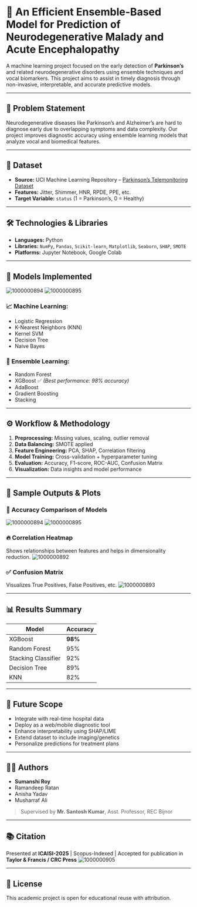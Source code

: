 # 🧠 An Efficient Ensemble-Based Model for Prediction of Neurodegenerative Malady and Acute Encephalopathy

A machine learning project focused on the early detection of **Parkinson’s** and related neurodegenerative disorders using ensemble techniques and vocal biomarkers. This project aims to assist in timely diagnosis through non-invasive, interpretable, and accurate predictive models.

---

## 📌 Problem Statement
Neurodegenerative diseases like Parkinson’s and Alzheimer’s are hard to diagnose early due to overlapping symptoms and data complexity. Our project improves diagnostic accuracy using ensemble learning models that analyze vocal and biomedical features.

---

## 🧪 Dataset
- **Source:** UCI Machine Learning Repository – [Parkinson’s Telemonitoring Dataset](https://archive.ics.uci.edu/dataset/189/parkinsons+telemonitoring)
- **Features:** Jitter, Shimmer, HNR, RPDE, PPE, etc.
- **Target Variable:** `status` (1 = Parkinson’s, 0 = Healthy)

---

## 🛠️ Technologies & Libraries
- **Languages:** Python
- **Libraries:** `NumPy`, `Pandas`, `Scikit-learn`, `Matplotlib`, `Seaborn`, `SHAP`, `SMOTE`
- **Platforms:** Jupyter Notebook, Google Colab

---

## 🧠 Models Implemented
![1000000894](https://github.com/user-attachments/assets/7c025757-a738-4c41-9c72-50972617ada8)
![1000000895](https://github.com/user-attachments/assets/43b49c49-8669-48af-af0a-d4e45cc4177a)




### 📈 Machine Learning:
- Logistic Regression
- K-Nearest Neighbors (KNN)
- Kernel SVM
- Decision Tree
- Naive Bayes

### 🔀 Ensemble Learning:
- Random Forest
- XGBoost ✅ *(Best performance: 98% accuracy)*
- AdaBoost
- Gradient Boosting
- Stacking

---

## ⚙️ Workflow & Methodology
1. **Preprocessing:** Missing values, scaling, outlier removal
2. **Data Balancing:** SMOTE applied
3. **Feature Engineering:** PCA, SHAP, Correlation filtering
4. **Model Training:** Cross-validation + hyperparameter tuning
5. **Evaluation:** Accuracy, F1-score, ROC-AUC, Confusion Matrix
6. **Visualization:** Data insights and model performance

---

## 📸 Sample Outputs & Plots

### 🎯 Accuracy Comparison of Models
![1000000894](https://github.com/user-attachments/assets/7c025757-a738-4c41-9c72-50972617ada8)
![1000000895](https://github.com/user-attachments/assets/43b49c49-8669-48af-af0a-d4e45cc4177a)

### 🔥 Correlation Heatmap
Shows relationships between features and helps in dimensionality reduction.
![1000000892](https://github.com/user-attachments/assets/b71c37ed-d077-4298-9b49-0ba565e50f35)

### ✅ Confusion Matrix
Visualizes True Positives, False Positives, etc.
![1000000893](https://github.com/user-attachments/assets/2f1c648e-490b-4f79-86c9-ba11329ba4de)


---

## 📊 Results Summary
| Model              | Accuracy |
|--------------------|----------|
| XGBoost            | **98%**  |
| Random Forest      | 95%      |
| Stacking Classifier| 92%      |
| Decision Tree      | 89%      |
| KNN                | 82%      |

---

## 🚀 Future Scope
- Integrate with real-time hospital data
- Deploy as a web/mobile diagnostic tool
- Enhance interpretability using SHAP/LIME
- Extend dataset to include imaging/genetics
- Personalize predictions for treatment plans

---

## 👩‍💻 Authors
- **Sumanshi Roy**
- Ramandeep Ratan  
- Anisha Yadav  
- Musharraf Ali  
> Supervised by **Mr. Santosh Kumar**, Asst. Professor, REC Bijnor

---

## 📚 Citation
Presented at **ICAISI-2025** | Scopus-Indexed | Accepted for publication in **Taylor & Francis / CRC Press**
![1000000905](https://github.com/user-attachments/assets/b5827d00-4d20-42a2-96e7-2e2aa6ed90c9)



---

## 📎 License
This academic project is open for educational reuse with attribution.

